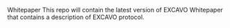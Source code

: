 Whitepaper
This repo will contain the latest version of EXCAVO Whitepaper that contains a description of EXCAVO protocol.
